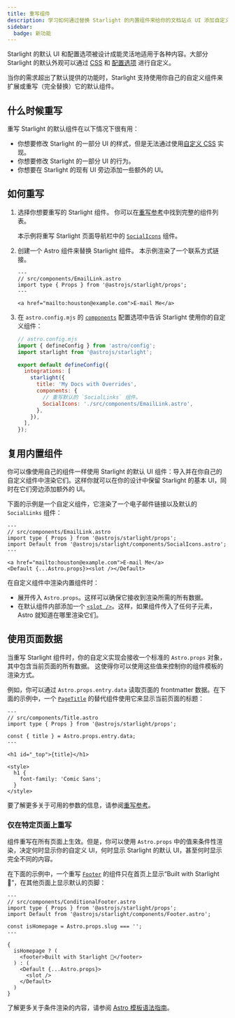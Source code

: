 ```yaml
---
title: 重写组件
description: 学习如何通过替换 Starlight 的内置组件来给你的文档站点 UI 添加自定义元素。
sidebar:
  badge: 新功能
---
```


Starlight 的默认 UI 和配置选项被设计成能灵活地适用于各种内容。大部分 Starlight 的默认外观可以通过 [CSS](/zh/guides/css-and-tailwind/) 和 [配置选项](/zh/guides/customization/) 进行自定义。

当你的需求超出了默认提供的功能时，Starlight 支持使用你自己的自定义组件来扩展或重写（完全替换）它的默认组件。

## 什么时候重写

重写 Starlight 的默认组件在以下情况下很有用：

- 你想要修改 Starlight 的一部分 UI 的样式，但是无法通过使用[自定义 CSS](/zh/guides/css-and-tailwind/) 实现。
- 你想要修改 Starlight 的一部分 UI 的行为。
- 你想要在 Starlight 的现有 UI 旁边添加一些额外的 UI。

## 如何重写

1. 选择你想要重写的 Starlight 组件。
   你可以在[重写参考](/zh/reference/overrides/)中找到完整的组件列表。

   本示例将重写 Starlight 页面导航栏中的 [`SocialIcons`](/zh/reference/overrides/#socialicons) 组件。

2. 创建一个 Astro 组件来替换 Starlight 组件。
   本示例渲染了一个联系方式链接。

   ```astro
   ---
   // src/components/EmailLink.astro
   import type { Props } from '@astrojs/starlight/props';
   ---

   <a href="mailto:houston@example.com">E-mail Me</a>
   ```

3. 在 `astro.config.mjs` 的 [`components`](/zh/reference/configuration/#components) 配置选项中告诉 Starlight 使用你的自定义组件：

   ```js {9-12}
   // astro.config.mjs
   import { defineConfig } from 'astro/config';
   import starlight from '@astrojs/starlight';

   export default defineConfig({
     integrations: [
       starlight({
         title: 'My Docs with Overrides',
         components: {
           // 重写默认的 `SocialLinks` 组件。
           SocialIcons: './src/components/EmailLink.astro',
         },
       }),
     ],
   });
   ```

## 复用内置组件

你可以像使用自己的组件一样使用 Starlight 的默认 UI 组件：导入并在你自己的自定义组件中渲染它们。这样你就可以在你的设计中保留 Starlight 的基本 UI，同时在它们旁边添加额外的 UI。

下面的示例是一个自定义组件，它渲染了一个电子邮件链接以及默认的 `SocialLinks` 组件：

```astro {4,8}
---
// src/components/EmailLink.astro
import type { Props } from '@astrojs/starlight/props';
import Default from '@astrojs/starlight/components/SocialIcons.astro';
---

<a href="mailto:houston@example.com">E-mail Me</a>
<Default {...Astro.props}><slot /></Default>
```

在自定义组件中渲染内置组件时：

- 展开传入 `Astro.props`。这样可以确保它接收到渲染所需的所有数据。
- 在默认组件内部添加一个 [`<slot />`](https://docs.astro.build/en/core-concepts/astro-components/#slots)。这样，如果组件传入了任何子元素，Astro 就知道在哪里渲染它们。

## 使用页面数据

当重写 Starlight 组件时，你的自定义实现会接收一个标准的 `Astro.props` 对象，其中包含当前页面的所有数据。
这使得你可以使用这些值来控制你的组件模板的渲染方式。

例如，你可以通过 `Astro.props.entry.data` 读取页面的 frontmatter 数据。在下面的示例中，一个 [`PageTitle`](/zh/reference/overrides/#pagetitle) 的替代组件使用它来显示当前页面的标题：

```astro {5} "{title}"
---
// src/components/Title.astro
import type { Props } from '@astrojs/starlight/props';

const { title } = Astro.props.entry.data;
---

<h1 id="_top">{title}</h1>

<style>
  h1 {
    font-family: 'Comic Sans';
  }
</style>
```

要了解更多关于可用的参数的信息，请参阅[重写参考](/zh/reference/overrides/#%E7%BB%84%E4%BB%B6%E5%8F%82%E6%95%B0)。

### 仅在特定页面上重写

组件重写在所有页面上生效。但是，你可以使用 `Astro.props` 中的值来条件性渲染，决定何时显示你的自定义 UI，何时显示 Starlight 的默认 UI，甚至何时显示完全不同的内容。

在下面的示例中，一个重写 [`Footer`](/zh/reference/overrides/#footer-1) 的组件只在首页上显示“Built with Starlight 🌟”，在其他页面上显示默认的页脚：

```astro
---
// src/components/ConditionalFooter.astro
import type { Props } from '@astrojs/starlight/props';
import Default from '@astrojs/starlight/components/Footer.astro';

const isHomepage = Astro.props.slug === '';
---

{
  isHomepage ? (
    <footer>Built with Starlight 🌟</footer>
  ) : (
    <Default {...Astro.props}>
      <slot />
    </Default>
  )
}
```

了解更多关于条件渲染的内容，请参阅 [Astro 模板语法指南](https://docs.astro.build/zh-cn/core-concepts/astro-syntax/#%E5%8A%A8%E6%80%81-html)。
